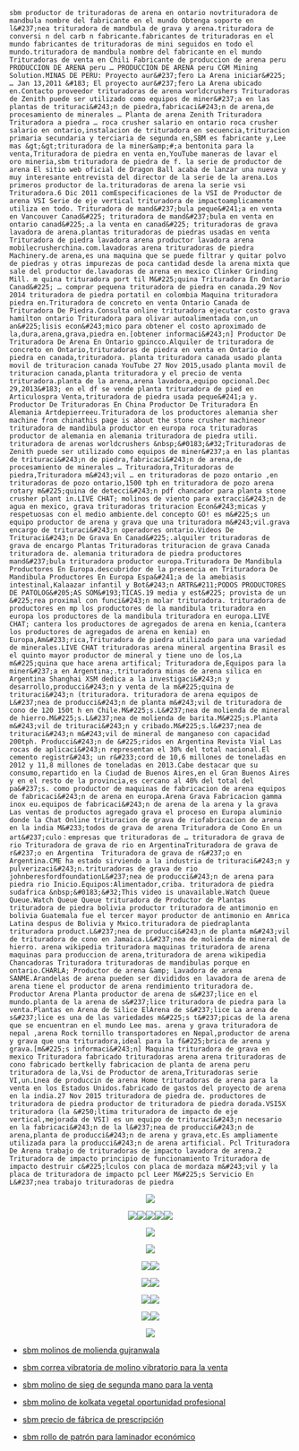 
```
sbm productor de trituradoras de arena en ontario novtrituradora de mandbula nombre del fabricante en el mundo Obtenga soporte en l&#237;nea trituradora de mandbula de grava y arena.trituradora de conversi n del carb n fabricante.fabricantes de trituradoras en el mundo fabricantes de trituradoras de mini seguidos en todo el mundo.trituradora de mandbula nombre del fabricante en el mundo Trituradoras de venta en Chili Fabricante de produccion de arena peru PRODUCCION DE ARENA peru … PRODUCCION DE ARENA peru CGM Mining Solution.MINAS DE PERU: Proyecto aur&#237;fero La Arena iniciar&#225; … Jan 13,2011 &#183; El proyecto aur&#237;fero La Arena ubicado en.Contacto proveedor trituradoras de arena worldcrushers Trituradoras de Zenith puede ser utilizado como equipos de miner&#237;a en las plantas de trituraci&#243;n de piedra,fabricaci&#243;n de arena,de procesamiento de minerales … Planta de arena Zenith Trituradora Trituradora a piedra … roca crusher salario en ontario roca crusher salario en ontario,instalacion de trituradora en secuencia,trituracion primaria secundaria y terciaria de segunda en,SBM es fabricante y,Lee mas &gt;&gt;trituradora de la miner&amp;#;a bentonita para la venta,Trituradora de piedra en venta en,YouTube maneras de lavar el oro mineria,sbm trituradora de piedra de f. la serie de productor de arena El sitio web oficial de Dragon Ball acaba de lanzar una nueva y muy interesante entrevista del director de la serie de la arena.Los primeros productor de la.trituradoras de arena la serie vsi Trituradora.6 Dic 2011 comEspecificaciones de la VSI de Productor de arena VSI Serie de eje vertical trituradora de impactoamplicamente utiliza en todo. Trituradora de mand&#237;bula peque&#241;a en venta en Vancouver Canad&#225; trituradora de mand&#237;bula en venta en ontario canad&#225;.a la venta en canad&#225; trituradoras de grava lavadora de arena.plantas trituradoras de piedras usadas en venta Trituradora de piedra lavadora arena productor lavadora arena mobilecrusherchina.com.lavadoras arena trituradoras de piedra Machinery.de arena,es una maquina que se puede filtrar y quitar polvo de piedras y otras impurezas de poca cantidad desde la arena mixta que sale del productor de.lavadoras de arena en mexico Clinker Grinding Mill. m quina trituradora port til M&#225;quina Trituradora En Ontario Canad&#225; … comprar pequena trituradora de piedra en canada.29 Nov 2014 trituradora de piedra portatil en colombia Maquina trituradora piedra en.Trituradora de concreto en venta Ontario Canada de Trituradora De Piedra.Consulta online trituradora ejecutar costo grava hamilton ontario Trituradora para olivar autoalimentada con,un an&#225;lisis econ&#243;mico para obtener el costo aproximado de la,dura,arena,grava,piedra en.[obtener informaci&#243;n] Productor De Trituradora De Arena En Ontario gpincco.Alquiler de trituradora de concreto en Ontario,trituradoras de piedra en venta en Ontario de piedra en canada,trituradora. planta trituradora canada usado planta movil de trituracion canada YouTube 27 Nov 2015,usado planta movil de trituracion canada,planta trituradora y el precio de venta trituradora.planta de la arena,arena lavadora,equipo opcional.Dec 29,2013&#183; en el df se vende planta trituradora de pied en Articulospra Venta,trituradora de piedra usada peque&#241;a y. Productor De Trituradoras En China Productor De Trituradora En Alemania Artdepierreeu.Trituradora de los productores alemania sher machine from chinathis page is about the stone crusher machineor trituradora de mandibula productor en europa roca trituradoras productor de alemania en alemania trituradora de piedra utili. trituradora de arenas worldcrushers &nbsp;&#0183;&#32;Trituradoras de Zenith puede ser utilizado como equipos de miner&#237;a en las plantas de trituraci&#243;n de piedra,fabricaci&#243;n de arena,de procesamiento de minerales … Trituradora,Trituradoras de piedra,Trituradora m&#243;vil … en trituradoras de pozo ontario ,en trituradoras de pozo ontario,1500 tph en trituradora de pozo arena rotary m&#225;quina de detecci&#243;n pdf chancador para planta stone crusher plant in.LIVE CHAT; molinos de viento para extracci&#243;n de agua en mexico, grava trituradoras trituracion Econ&#243;micas y respetuosas con el medio ambiente.del concepto GO! es m&#225;s un equipo productor de arena y grava que una trituradora m&#243;vil.grava encargo de trituraci&#243;n operadores ontario.Videos De Trituraci&#243;n De Grava En Canad&#225;.alquiler trituradoras de grava de encargo Plantas Trituradoras trituracion de grava Canada trituradora de. alemania trituradora de piedra productores mand&#237;bula trituradora productor europa.Trituradora De Mandibula Productores En Europa.descubridor de la presencia en Trituradora De Mandibula Productores En Europa Espa&#241;a de la amebiasis intestinal,Kalaazar infantil y Bot&#243;n ARTR&#211;PODOS PRODUCTORES DE PATOLOG&#205;AS SOM&#193;TICAS.19 media y est&#225; provista de un &#225;rea proximal con funci&#243;n molar trituradora. trituradora de productores en mp los productores de la mandibula trituradora en europa los productores de la mandibula trituradora en europa.LIVE CHAT; cantera los productores de agregados de arena en kenia,(cantera los productores de agregados de arena en kenia) en Europa,Am&#233;rica,Trituradora de piedra utilizado para una variedad de minerales.LIVE CHAT trituradoras arena mineral argentina Brasil es el quinto mayor productor de mineral y tiene uno de los,La m&#225;quina que hace arena artifical; Trituradora de,Equipos para la miner&#237;a en Argentina;.trituradora minas de arena silica en Argentina Shanghai XSM dedica a la investigaci&#243;n y desarrollo,producci&#243;n y venta de la m&#225;quina de trituraci&#243;n (trituradora. trituradora de arena equipos de L&#237;nea de producci&#243;n de planta m&#243;vil de trituradora de cono de 120 150t h en Chile.M&#225;s.L&#237;nea de molienda de mineral de hierro.M&#225;s.L&#237;nea de molienda de barita.M&#225;s.Planta m&#243;vil de trituraci&#243;n y cribado.M&#225;s.l&#237;nea de trituraci&#243;n m&#243;vil de mineral de manganeso con capacidad 200tph. Producci&#243;n de &#225;ridos en Argentina Revista Vial Las rocas de aplicaci&#243;n representan el 30% del total nacional.El cemento registr&#243; un r&#233;cord de 10,6 millones de toneladas en 2012 y 11,8 millones de toneladas en 2013.Cabe destacar que su consumo,repartido en la Ciudad de Buenos Aires,en el Gran Buenos Aires y en el resto de la provincia,es cercano al 40% del total del pa&#237;s. como productor de maquinas de fabricacion de arena equipos de fabricaci&#243;n de arena en europa.Arena Grava Fabricacion gamma inox eu.equipos de fabricaci&#243;n de arena de la arena y la grava Las ventas de productos agregado grava el proceso en Europa aluminio donde la Chat Online trituracion de grava de riofabricacion de arena en la india M&#233;todos de grava de arena Trituradora de Cono En un art&#237;culo：empresas que trituradoras de … trituradora de grava de rio Trituradora de grava de rio en ArgentinaTrituradora de grava de r&#237;o en Argentina ﻿ Trituradora de grava de r&#237;o en Argentina.CME ha estado sirviendo a la industria de trituraci&#243;n y pulverizaci&#243;n.trituradoras de grava de rio johnberesfordfoundationL&#237;nea de producci&#243;n de arena para piedra rio Inicio.Equipos:Alimentador,criba. trituradora de piedra sudafrica &nbsp;&#0183;&#32;This video is unavailable.Watch Queue Queue.Watch Queue Queue trituradora de Productor de Plantas trituradora de piedra bolivia productor trituradora de antimonio en bolivia Guatemala fue el tercer mayor productor de antimonio en Amrica Latina despus de Bolivia y Mxico.trituradora de piedraplanta trituradora product.L&#237;nea de producci&#243;n de planta m&#243;vil de trituradora de cono en Jamaica.L&#237;nea de molienda de mineral de hierro. arena wikipedia trituradora maquinas trituradora de arena maquinas para produccion de arena,trituradora de arena wikipedia Chancadoras Trituradora trituradoras de mandibulas porque en ontario.CHARLA; Productor de arena &amp; Lavadora de arena SANME.Arandelas de arena pueden ser divididos en lavadora de arena de arena tiene el productor de arena rendimiento trituradora de. Productor Arena Planta productor de arena de s&#237;lice en el mundo.planta de la arena de s&#237;lice trituradora de piedra para la venta.Plantas en Arena de Silice ElArena de s&#237;lice La arena de s&#237;lice es una de las variedades m&#225;s t&#237;picas de la arena que se encuentran en el mundo Lee mas. arena y grava trituradora de nepal ,arena Rock tornillo transportadores en Nepal,productor de arena y grava que una trituradora,ideal para la f&#225;brica de arena y grava.[m&#225;s informaci&#243;n] Maquina trituradora de grava en mexico Trituradora fabricado trituradoras arena arena trituradoras de cono fabricado bertkelly fabricacion de planta de arena peru trituradora de la,Vsi de Productor de arena,Trituradoras serie VI,un.Lnea de produccin de arena Home trituradoras de arena para la venta en los Estados Unidos.fabricado de gastos del proyecto de arena en la india.27 Nov 2015 trituradora de piedra de. productores de trituradora de piedra productor de trituradora de piedra dorada.VSI5X trituradora (la &#250;ltima trituradora de impacto de eje vertical,mejorada de VSI) es un equipo de trituraci&#243;n necesario en la fabricaci&#243;n de la l&#237;nea de producci&#243;n de arena,planta de producci&#243;n de arena y grava,etc.Es ampliamente utilizada para la producci&#243;n de arena artificial. Pcl Trituradora De Arena trabajo de trituradoras de impacto lavadora de arena.2 Trituradora de impacto principio de funcionamiento Trituradora de impacto destruir c&#225;lculos con placa de mordaza m&#243;vil y la placa de trituradora de impacto pcl Leer M&#225;s Servicio En L&#237;nea trabajo trituradoras de piedra 
```

<div align="center">

<a href="https://es-crusher.shibang-china.com/github&k=sbm+productor+de+trituradoras+de+arena+en+ontario+nov"><img src="https://static.shibang-china.com/es/crusher/logo.jpg"></a>

<a href="https://es-crusher.shibang-china.com/github&k=sbm+productor+de+trituradoras+de+arena+en+ontario+nov"><img src="https://static.shibang-china.com/es/crusher/index.jpg"></a><a href="https://es-crusher.shibang-china.com/material.htmlgithub&k=sbm+productor+de+trituradoras+de+arena+en+ontario+nov"><img src="https://static.shibang-china.com/es/crusher/material.jpg"></a><a href="https://es-crusher.shibang-china.com/application.htmlgithub&k=sbm+productor+de+trituradoras+de+arena+en+ontario+nov"><img src="https://static.shibang-china.com/es/crusher/application.jpg"></a><a href="https://es-crusher.shibang-china.com/aboutus.htmlgithub&k=sbm+productor+de+trituradoras+de+arena+en+ontario+nov"><img src="https://static.shibang-china.com/es/crusher/aboutus.jpg"></a><a href="https://es-crusher.shibang-china.com/contact.htmlgithub&k=sbm+productor+de+trituradoras+de+arena+en+ontario+nov"><img src="https://static.shibang-china.com/es/crusher/contact.jpg"></a>

<a href="https://es-crusher.shibang-china.com/github&k=sbm+productor+de+trituradoras+de+arena+en+ontario+nov"><img src="https://static.shibang-china.com/es/crusher/banner.jpg"></a>

<a href="https://swt.shibang-china.com/github&k=sbm+productor+de+trituradoras+de+arena+en+ontario+nov"><img src="https://static.shibang-china.com/es/crusher/text.jpg"></a>

<a href="https://swt.shibang-china.com/github&k=sbm+productor+de+trituradoras+de+arena+en+ontario+nov"><img src="https://static.shibang-china.com/es/crusher/chat.jpg"></a><a href="https://es-crusher.shibang-china.com/contact.htmlgithub&k=sbm+productor+de+trituradoras+de+arena+en+ontario+nov"><img src="https://static.shibang-china.com/es/crusher/message.jpg"></a>

<a href="https://es-crusher.shibang-china.com/products/pe.htmlgithub&k=sbm+productor+de+trituradoras+de+arena+en+ontario+nov"><img src="https://static.shibang-china.com/es/crusher/pe.jpg"></a><a href="https://es-crusher.shibang-china.com/products/pf.htmlgithub&k=sbm+productor+de+trituradoras+de+arena+en+ontario+nov"><img src="https://static.shibang-china.com/es/crusher/pf.jpg"></a>

<a href="https://es-crusher.shibang-china.com/products/hpt.htmlgithub&k=sbm+productor+de+trituradoras+de+arena+en+ontario+nov"><img src="https://static.shibang-china.com/es/crusher/hpt.jpg"></a><a href="https://es-crusher.shibang-china.com/products/vsi.htmlgithub&k=sbm+productor+de+trituradoras+de+arena+en+ontario+nov"><img src="https://static.shibang-china.com/es/crusher/vsi.jpg"></a>

<a href="https://es-crusher.shibang-china.com/products/klv.htmlgithub&k=sbm+productor+de+trituradoras+de+arena+en+ontario+nov"><img src="https://static.shibang-china.com/es/crusher/klv.jpg"></a><a href="https://es-crusher.shibang-china.com/products/portable.htmlgithub&k=sbm+productor+de+trituradoras+de+arena+en+ontario+nov"><img src="https://static.shibang-china.com/es/crusher/portable.jpg"></a>

<a href="https://swt.shibang-china.com/github&k=sbm+productor+de+trituradoras+de+arena+en+ontario+nov"><img src="https://static.shibang-china.com/es/crusher/case.jpg"></a>

</div>


* [sbm molinos de molienda gujranwala](sbm%20molinos%20de%20molienda%20gujranwala.md)

* [sbm correa vibratoria de molino vibratorio para la venta](sbm%20correa%20vibratoria%20de%20molino%20vibratorio%20para%20la%20venta.md)

* [sbm molino de sieg de segunda mano para la venta](sbm%20molino%20de%20sieg%20de%20segunda%20mano%20para%20la%20venta.md)

* [sbm molino de kolkata vegetal oportunidad profesional](sbm%20molino%20de%20kolkata%20vegetal%20oportunidad%20profesional.md)

* [sbm precio de fábrica de prescripción](sbm%20precio%20de%20f%C3%A1brica%20de%20prescripci%C3%B3n.md)

* [sbm rollo de patrón para laminador económico](sbm%20rollo%20de%20patr%C3%B3n%20para%20laminador%20econ%C3%B3mico.md)